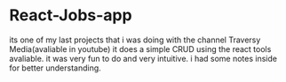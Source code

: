 # React-Jobs-app
its one of my last projects that i was doing with the channel Traversy Media(avaliable in youtube) it does a simple CRUD using the react tools avaliable. it was very fun to do and very intuitive. i had some notes inside for better understanding.
